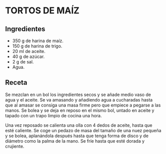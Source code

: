# TORTOS DE MAÍZ

## Ingredientes

- 350 g de harina de maíz.
- 150 g de harina de trigo.
- 20 ml de aceite.
- 40 g de azúcar.
- 2 g de sal.
- Agua.

## Receta

Se mezclan en un bol los ingredientes secos y se añade medio vaso de agua y el aceite. Se va amasando y añadiendo agua a cucharadas hasta que al amasar se consiga una masa firme pero que empiece a pegarse a las manos. Se bolea y se deja en reposo en el mismo bol, untado en aceite y tapado con un trapo limpio de cocina una hora. <br>

Una vez reposado se calienta una olla con 4 dedos de aceite, hasta que esté caliente. Se coge un pedazo de masa del tamaño de una nuez pequeña y se bolea, aplanándola después hasta que tenga forma de disco y de diámetro como la palma de la mano. Se fríe hasta que esté dorada y crujiente.


